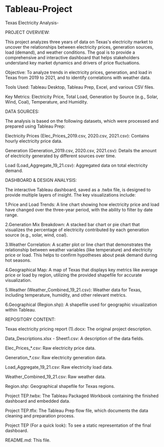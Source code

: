 # Tableau-Project
Texas Electricity Analysis-

PROJECT OVERVIEW:

This project analyzes three years of data on Texas's electricity market to uncover the relationships between electricity prices, generation sources, load (demand), and weather conditions. The goal is to provide a comprehensive and interactive dashboard that helps stakeholders understand key market dynamics and drivers of price fluctuations.

Objective: To analyze trends in electricity prices, generation, and load in Texas from 2019 to 2021, and to identify correlations with weather data.

Tools Used: Tableau Desktop, Tableau Prep, Excel, and various CSV files.

Key Metrics: Electricity Price, Total Load, Generation by Source (e.g., Solar, Wind, Coal), Temperature, and Humidity.


DATA SOURCES: 

The analysis is based on the following datasets, which were processed and prepared using Tableau Prep:

Electricity Prices (Elec_Prices_2019.csv, 2020.csv, 2021.csv): Contains hourly electricity price data.

Generation (Generation_2019.csv, 2020.csv, 2021.csv): Details the amount of electricity generated by different sources over time.

Load (Load_Aggregate_19_21.csv): Aggregated data on total electricity demand.

DASHBOARD & DESIGN ANALYSIS:

The interactive Tableau dashboard, saved as a .twbx file, is designed to provide multiple layers of insight. The key visualizations include:

1.Price and Load Trends: A line chart showing how electricity price and load have changed over the three-year period, with the ability to filter by date range.

2.Generation Mix Breakdown: A stacked bar chart or pie chart that visualizes the percentage of electricity contributed by each generation source (e.g., solar, wind, coal).

3.Weather Correlation: A scatter plot or line chart that demonstrates the relationship between weather variables (like temperature) and electricity price or load. This helps to confirm hypotheses about peak demand during hot seasons.

4.Geographical Map: A map of Texas that displays key metrics like average price or load by region, utilizing the provided shapefile for accurate visualization.

5.Weather (Weather_Combined_19_21.csv): Weather data for Texas, including temperature, humidity, and other relevant metrics.

6.Geographical (Region.shp): A shapefile used for geographic visualization within Tableau.


REPOSITORY CONTENT:

Texas electricity pricing report (1).docx: The original project description.

Data_Descriptions.xlsx - Sheet1.csv: A description of the data fields.

Elec_Prices_*.csv: Raw electricity price data.

Generation_*.csv: Raw electricity generation data.

Load_Aggregate_19_21.csv: Raw electricity load data.

Weather_Combined_19_21.csv: Raw weather data.

Region.shp: Geographical shapefile for Texas regions.

Project TEP.twbx: The Tableau Packaged Workbook containing the finished dashboard and embedded data.

Project TEP.tflx: The Tableau Prep flow file, which documents the data cleaning and preparation process.

Project TEP (For a quick look): To see a static representation of the final dashboard.

README.md: This file.

